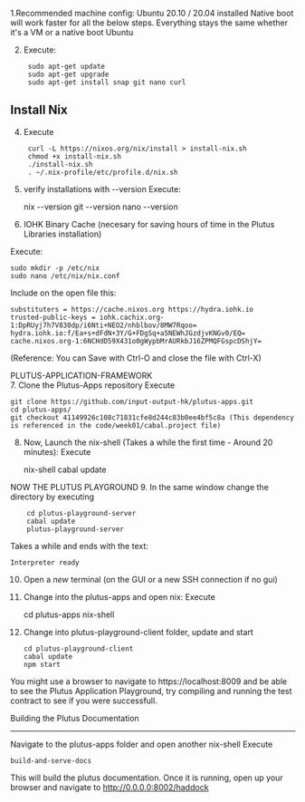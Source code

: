 1.Recommended machine config: Ubuntu 20.10 / 20.04 installed
Native boot will work faster for all the below steps. Everything stays the same whether it's a VM or a native boot Ubuntu

2. Execute:
    
        sudo apt-get update
        sudo apt-get upgrade
        sudo apt-get install snap git nano curl

 
## Install Nix 

4. Execute
    
        curl -L https://nixos.org/nix/install > install-nix.sh
        chmod +x install-nix.sh
        ./install-nix.sh
        . ~/.nix-profile/etc/profile.d/nix.sh

5.	verify installations with --version
Execute:	

    nix --version
    git --version
    nano --version


6. IOHK Binary Cache (necesary for saving hours of time in the Plutus Libraries installation)

Execute:

    sudo mkdir -p /etc/nix
    sudo nano /etc/nix/nix.conf

Include on the open file this:
    
    substituters = https://cache.nixos.org https://hydra.iohk.io
    trusted-public-keys = iohk.cachix.org-1:DpRUyj7h7V830dp/i6Nti+NEO2/nhblbov/8MW7Rqoo= hydra.iohk.io:f/Ea+s+dFdN+3Y/G+FDgSq+a5NEWhJGzdjvKNGv0/EQ= cache.nixos.org-1:6NCHdD59X431o0gWypbMrAURkbJ16ZPMQFGspcDShjY=

(Reference: You can Save with Ctrl-O and close the file with Ctrl-X)

PLUTUS-APPLICATION-FRAMEWORK	
7. Clone the Plutus-Apps repository
Execute
    
    git clone https://github.com/input-output-hk/plutus-apps.git
    cd plutus-apps/
    git checkout 41149926c108c71831cfe8d244c83b0ee4bf5c8a (This dependency is referenced in the code/week01/cabal.project file)


8. Now, Launch the nix-shell (Takes a while the first time - Around 20 minutes):
Execute
    
    nix-shell 
    cabal update

NOW THE PLUTUS PLAYGROUND
9. In the same window change the directory by executing
    
        cd plutus-playground-server
        cabal update
        plutus-playground-server


Takes a while and ends with the text:

    Interpreter ready 
    
  
10. Open a *new* terminal (on the GUI or a new SSH connection if no gui)
11. Change into the plutus-apps and open nix:
Execute

    cd plutus-apps
    nix-shell

12. Change into plutus-playground-client folder, update and start

        cd plutus-playground-client
        cabal update
        npm start

You might use a browser to navigate to https://localhost:8009 and be able to see the Plutus Application Playground, try compiling and running the test contract to see if you were successfull.


Building the Plutus Documentation 
**********************************

Navigate to the plutus-apps folder and open another nix-shell 
Execute
    
    build-and-serve-docs

This will build the plutus documentation. 
Once it is running, open up your browser and navigate to http://0.0.0.0:8002/haddock

